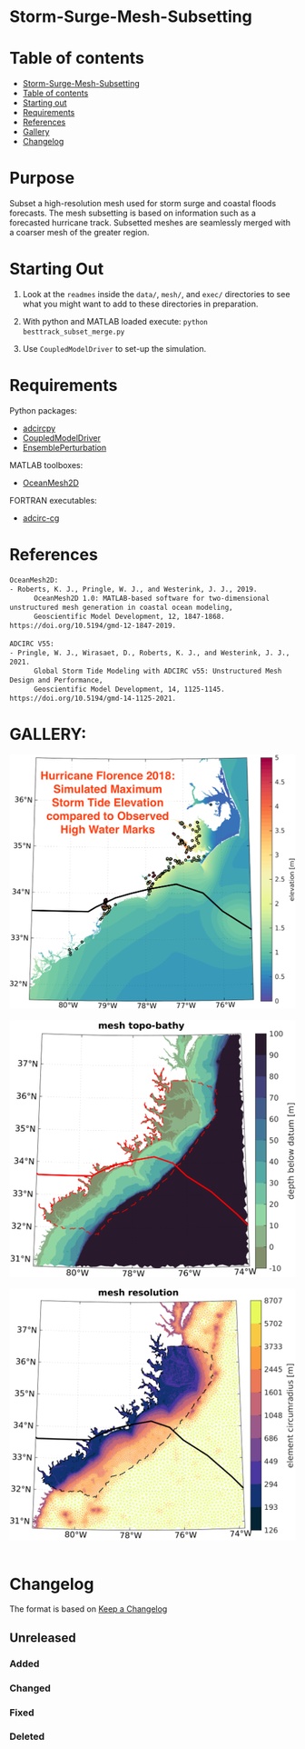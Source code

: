 # Storm-Surge-Mesh-Subsetting

Table of contents
=================

<!--ts-->
   * [Storm-Surge-Mesh-Subsetting](#storm-surge-mesh-subsetting)
   * [Table of contents](#table-of-contents)
   * [Starting out](#starting-out)
   * [Requirements](#requirements)
   * [References](#references)
   * [Gallery](#gallery)
   * [Changelog](#changelog)
<!--te-->

Purpose
============
Subset a high-resolution mesh used for storm surge and coastal floods forecasts. The mesh subsetting is based on information such as a forecasted hurricane track. Subsetted meshes are seamlessly merged with a coarser mesh of the greater region.

Starting Out
============

1) Look at the `readmes` inside the `data/`, `mesh/`, and `exec/` directories to see what you might want to add to these directories in preparation. 

2) With python and MATLAB loaded execute: `python besttrack_subset_merge.py`

3) Use `CoupledModelDriver` to set-up the simulation. 

Requirements
==============

Python packages:
- [adcircpy](https://github.com/noaa-ocs-modeling/adcircpy)
- [CoupledModelDriver](https://github.com/noaa-ocs-modeling/CoupledModelDriver)
- [EnsemblePerturbation](https://github.com/noaa-ocs-modeling/EnsemblePerturbation)

MATLAB toolboxes:
- [OceanMesh2D](https://github.com/CHLNDDEV/OceanMesh2D)

FORTRAN executables:
- [adcirc-cg](https://github.com/adcirc/adcirc-cg)

References
==============

```
OceanMesh2D:
- Roberts, K. J., Pringle, W. J., and Westerink, J. J., 2019.
      OceanMesh2D 1.0: MATLAB-based software for two-dimensional unstructured mesh generation in coastal ocean modeling,
      Geoscientific Model Development, 12, 1847-1868. https://doi.org/10.5194/gmd-12-1847-2019.

ADCIRC V55:
- Pringle, W. J., Wirasaet, D., Roberts, K. J., and Westerink, J. J., 2021.
      Global Storm Tide Modeling with ADCIRC v55: Unstructured Mesh Design and Performance,
      Geoscientific Model Development, 14, 1125-1145. https://doi.org/10.5194/gmd-14-1125-2021.
```

GALLERY:
=========

<p align="center">
  <img src = "imgs/Florence_maxele.png"> &nbsp &nbsp &nbsp &nbsp
  <img src = "imgs/Florence_bathy.png"> &nbsp &nbsp &nbsp &nbsp
  <img src = "imgs/Florence_resomesh.png"> &nbsp &nbsp &nbsp &nbsp
</p>

Changelog
=========

The format is based on [Keep a Changelog](https://keepachangelog.com/en/1.0.0/)

## Unreleased

### Added

### Changed

### Fixed

### Deleted
